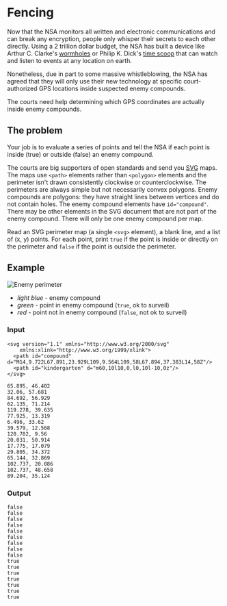 # Fencing

Now that the NSA monitors all written and electronic communications and
can break any encryption, people only whisper their secrets to each other directly.
Using a 2 trillion dollar budget, the NSA has built a device like Arthur C. Clarke's
[wormholes](https://en.wikipedia.org/wiki/The_Light_of_Other_Days)
or Philip K. Dick's [time scoop](https://en.wikipedia.org/wiki/Paycheck_%28short_story%29)
that can watch and listen to events at any location on earth.

Nonetheless, due in part to some massive whistleblowing, the NSA has agreed
that they will only use their new technology at specific court-authorized GPS
locations inside suspected enemy compounds.

The courts need help determining which GPS coordinates are actually inside
enemy compounds.

## The problem

Your job is to evaluate a series of points and tell the NSA if each point is
inside (true) or outside (false) an enemy compound.

The courts are big supporters of open standards and send you
[SVG](http://www.w3.org/TR/SVG11/) maps. The maps use `<path>` elements rather
than `<polygon>` elements and the perimeter isn't drawn consistently clockwise
or counterclockwise. The perimeters are always simple but not necessarily
convex polygons. Enemy compounds are polygons: they have straight lines between
vertices and do not contain holes. The enemy compound elements have
`id="compound"`. There may be other elements in the SVG document that are not
part of the enemy compound. There will only be one enemy compound per map.

Read an SVG perimeter map (a single `<svg>` element), a blank line, and
a list of (x, y) points. For each point, print `true` if the point is inside or
directly on the perimeter and `false` if the point is outside the perimeter.

## Example

![Enemy perimeter](/static/images/fencing.png)

* *light blue* - enemy compound
* *green* - point in enemy compound (`true`, ok to surveil)
* *red* - point not in enemy compound (`false`, not ok to surveil)

### Input

```
<svg version="1.1" xmlns="http://www.w3.org/2000/svg"
    xmlns:xlink="http://www.w3.org/1999/xlink">
  <path id="compound" d="M14,9.722L67.891,23.929L109,9.564L109,58L67.894,37.383L14,58Z"/>
  <path id="kindergarten" d="m60,10l10,0,l0,10l-10,0z"/>
</svg>

65.895, 46.402
32.06, 57.681
84.692, 56.929
62.135, 71.214
119.278, 39.635
77.925, 13.319
6.496, 33.62
39.579, 12.568
120.782, 9.56
20.031, 50.914
17.775, 17.079
29.805, 34.372
65.144, 32.869
102.737, 20.086
102.737, 48.658
89.204, 35.124
```

### Output

```
false
false
false
false
false
false
false
false
false
true
true
true
true
true
true
true
```
